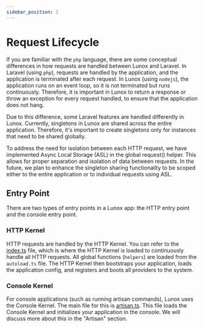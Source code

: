 ```yaml
---
sidebar_position: 1
---
```


# Request Lifecycle

If you are familiar with the `php` language, there are some conceptual differences in how requests are handled between Lunox and Laravel. In Laravel (using `php`), requests are handled by the application, and the application is terminated after each request. In Lunox (using `nodejs`), the application runs on an event loop, so it is not terminated but runs continuously. Therefore, it is important in Lunox to return a response or throw an exception for every request handled, to ensure that the application does not hang.

Due to this difference, some Laravel features are handled differently in Lunox. Currently, singletons in Lunox are shared across the entire application. Therefore, it's important to create singletons only for instances that need to be shared globally.

To address the need for isolation between each HTTP request, we have implemented Async Local Storage (ASL) in the global request() helper. This allows for proper separation and isolation of data between requests. In the future, we plan to enhance the singleton sharing functionality to be scoped either to the entire application or to individual requests using ASL.

## Entry Point

There are two types of entry points in a Lunox app: the HTTP entry point and the console entry point.

### HTTP Kernel

HTTP requests are handled by the HTTP Kernel. You can refer to the [index.ts](https://github.com/kodepandai/lunox/blob/next/presets/api/index.ts) file, which is where the HTTP Kernel is loaded to continuously handle all HTTP requests. All global functions (`helpers`) are loaded from the `autoload.ts` file. The HTTP Kernel then bootstraps your application, loads the application config, and registers and boots all providers to the system.

### Console Kernel

For console applications (such as running artisan commands), Lunox uses the Console Kernel. The main file for this is [artisan.ts](https://github.com/kodepandai/lunox/blob/next/presets/api/artisan.ts). This file loads the Console Kernel and initializes your application in the console. We will discuss more about this in the "Artisan" section.
